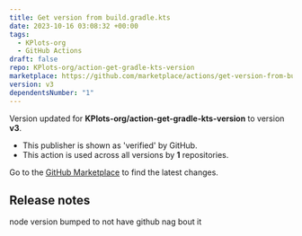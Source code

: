 ```yaml
---
title: Get version from build.gradle.kts
date: 2023-10-16 03:08:32 +00:00
tags:
  - KPlots-org
  - GitHub Actions
draft: false
repo: KPlots-org/action-get-gradle-kts-version
marketplace: https://github.com/marketplace/actions/get-version-from-build-gradle-kts
version: v3
dependentsNumber: "1"
---
```



Version updated for **KPlots-org/action-get-gradle-kts-version** to version **v3**.
- This publisher is shown as 'verified' by GitHub.
- This action is used across all versions by **1** repositories.

Go to the [GitHub Marketplace](https://github.com/marketplace/actions/get-version-from-build-gradle-kts) to find the latest changes.

## Release notes

node version bumped to not have github nag bout it
